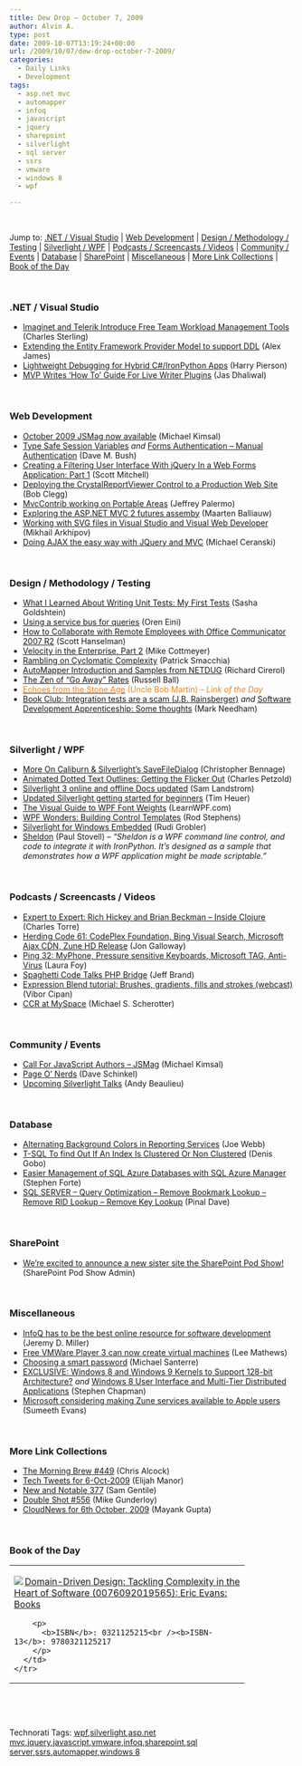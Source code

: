 ```yaml
---
title: Dew Drop – October 7, 2009
author: Alvin A.
type: post
date: 2009-10-07T13:19:24+00:00
url: /2009/10/07/dew-drop-october-7-2009/
categories:
  - Daily Links
  - Development
tags:
  - asp.net mvc
  - automapper
  - infoq
  - javascript
  - jquery
  - sharepoint
  - silverlight
  - sql server
  - ssrs
  - vmware
  - windows 8
  - wpf

---
```

&#160;

Jump to: [.NET / Visual Studio][1] | [Web Development][2] | [Design / Methodology / Testing][3] | [Silverlight / WPF][4] | [Podcasts / Screencasts / Videos][5] | [Community / Events][6] | [Database][7] | [SharePoint][8] | [Miscellaneous][9] | [More Link Collections][10] | [Book of the Day][11] 

&#160;

### <a name="dotnet"></a>.NET / Visual Studio

  * [Imaginet and Telerik Introduce Free Team Workload Management Tools][12] (Charles Sterling)
  * [Extending the Entity Framework Provider Model to support DDL][13] (Alex James)
  * [Lightweight Debugging for Hybrid C#/IronPython Apps][14] (Harry Pierson)
  * [MVP Writes ‘How To’ Guide For Live Writer Plugins][15] (Jas Dhaliwal)

&#160;

### <a name="web"></a>Web Development

  * [October 2009 JSMag now available][16] (Michael Kimsal)
  * [Type Safe Session Variables][17] _and_&#160;[Forms Authentication &#8211; Manual Authentication][18] (Dave M. Bush)
  * [Creating a Filtering User Interface With jQuery In a Web Forms Application: Part 1][19] (Scott Mitchell)
  * [Deploying the CrystalReportViewer Control to a Production Web Site][20] (Bob Clegg)
  * [MvcContrib working on Portable Areas][21] (Jeffrey Palermo)
  * [Exploring the ASP.NET MVC 2 futures assemby][22] (Maarten Balliauw)
  * [Working with SVG files in Visual Studio and Visual Web Developer][23] (Mikhail Arkhipov)
  * [Doing AJAX the easy way with JQuery and MVC][24] (Michael Ceranski)

&#160;

### <a name="design"></a>Design / Methodology / Testing

  * [What I Learned About Writing Unit Tests: My First Tests][25] (Sasha Goldshtein)
  * [Using a service bus for queries][26] (Oren Eini)
  * [How to Collaborate with Remote Employees with Office Communicator 2007 R2][27] (Scott Hanselman)
  * [Velocity in the Enterprise, Part 2][28] (Mike Cottmeyer)
  * [Rambling on Cyclomatic Complexity][29] (Patrick Smacchia)
  * [AutoMapper Introduction and Samples from NETDUG][30] (Richard Cirerol)
  * [The Zen of “Go Away” Rates][31] (Russell Ball)
  * [<font color="#ff8000">Echoes from the Stone Age</font>][32] <font color="#ff8000">(Uncle Bob Martin) <em>– Link of the Day</em></font>
  * [Book Club: Integration tests are a scam (J.B. Rainsberger)][33] _and_&#160;[Software Development Apprenticeship: Some thoughts][34] (Mark Needham)

&#160;

### <a name="silverlight"></a>Silverlight / WPF

  * [More On Caliburn & Silverlight’s SaveFileDialog][35] (Christopher Bennage)
  * [Animated Dotted Text Outlines: Getting the Flicker Out][36] (Charles Petzold)
  * [Silverlight 3 online and offline Docs updated][37] (Sam Landstrom)
  * [Updated Silverlight getting started for beginners][38] (Tim Heuer)
  * [The Visual Guide to WPF Font Weights][39] (LearnWPF.com)
  * [WPF Wonders: Building Control Templates][40] (Rod Stephens)
  * [Silverlight for Windows Embedded][41] (Rudi Grobler)
  * [Sheldon][42] (Paul Stovell) _&#8211; “Sheldon is a WPF command line control, and code to integrate it with IronPython. It&#8217;s designed as a sample that demonstrates how a WPF application might be made scriptable.”_

&#160;

### <a name="podcasts"></a>Podcasts / Screencasts / Videos

  * [Expert to Expert: Rich Hickey and Brian Beckman &#8211; Inside Clojure][43] (Charles Torre)
  * [Herding Code 61: CodePlex Foundation, Bing Visual Search, Microsoft Ajax CDN, Zune HD Release][44] (Jon Galloway)
  * [Ping 32: MyPhone, Pressure sensitive Keyboards, Microsoft TAG, Anti- Virus][45] (Laura Foy)
  * [Spaghetti Code Talks PHP Bridge][46] (Jeff Brand)
  * [Expression Blend tutorial: Brushes, gradients, fills and strokes (webcast)][47] (Vibor Cipan)
  * [CCR at MySpace][48] (Michael S. Scherotter)

&#160;

### <a name="events"></a>Community / Events

  * [Call For JavaScript Authors – JSMag][49] (Michael Kimsal)
  * [Page O’ Nerds][50] (Dave Schinkel)
  * [Upcoming Silverlight Talks][51] (Andy Beaulieu)

&#160;

### <a name="db"></a>Database

  * [Alternating Background Colors in Reporting Services][52] (Joe Webb)
  * [T-SQL To find Out If An Index Is Clustered Or Non Clustered][53] (Denis Gobo)
  * [Easier Management of SQL Azure Databases with SQL Azure Manager][54] (Stephen Forte)
  * [SQL SERVER – Query Optimization – Remove Bookmark Lookup – Remove RID Lookup – Remove Key Lookup][55] (Pinal Dave)

&#160;

### <a name="sp"></a>SharePoint

  * [We’re excited to announce a new sister site the SharePoint Pod Show!][56] (SharePoint Pod Show Admin)

&#160;

### <a name="misc"></a>Miscellaneous

  * [InfoQ has to be the best online resource for software development][57] (Jeremy D. Miller)
  * [Free VMWare Player 3 can now create virtual machines][58] (Lee Mathews)
  * [Choosing a smart password][59] (Michael Santerre)
  * [EXCLUSIVE: Windows 8 and Windows 9 Kernels to Support 128-bit Architecture?][60]&#160;_and_ [Windows 8 User Interface and Multi-Tier Distributed Applications][61] (Stephen Chapman)
  * [Microsoft considering making Zune services available to Apple users][62] (Sumeeth Evans)

&#160;

### <a name="links"></a>More Link Collections

  * [The Morning Brew #449][63] (Chris Alcock)
  * [Tech Tweets for 6-Oct-2009][64] (Elijah Manor)
  * [New and Notable 377][65] (Sam Gentile)
  * [Double Shot #556][66] (Mike Gunderloy)
  * [CloudNews for 6th October, 2009][67] (Mayank Gupta)

&#160;

### <a name="book"></a>Book of the Day

<div style="padding-bottom: 0px; margin: 0px; padding-left: 0px; padding-right: 0px; display: inline; float: none; padding-top: 0px" id="scid:7dc1bd33-94bd-46fd-a20b-0131235bcd47:e2e04d35-ffb5-4548-87aa-4acef2d8a902" class="wlWriterSmartContent">
  <table cellspacing="0" cellpadding="2" width="400" border="0" unselectable="on">
    <tr>
      <td valign="top" width="400">
        <p>
          <a title="Domain-Driven Design: Tackling Complexity in the Heart of Software (0076092019565): Eric Evans: Books" href="http://www.amazon.com/exec/obidos/ASIN/0321125215/alvinashcraft-20"><img data-recalc-dims="1" decoding="async" src="https://i0.wp.com/images.amazon.com/images/P/0321125215.01.MZZZZZZZ.jpg?w=660" border="0" align="left" style="float:left" />Domain-Driven Design: Tackling Complexity in the Heart of Software (0076092019565): Eric Evans: Books</a>
        </p>
        
        <p>
          <b>ISBN</b>: 0321125215<br /><b>ISBN-13</b>: 9780321125217
        </p>
      </td>
    </tr>
  </table>
</div>

&#160;

<div style="padding-bottom: 0px; margin: 0px; padding-left: 0px; padding-right: 0px; display: inline; float: none; padding-top: 0px" id="scid:C16BAC14-9A3D-4c50-9394-FBFEF7A93539:816cb423-278c-42f9-832a-afed382546b9" class="wlWriterSmartContent">
  <!--dotnetkickit-->
</div>

&#160;

<div style="padding-bottom: 0px; margin: 0px; padding-left: 0px; padding-right: 0px; display: inline; float: none; padding-top: 0px" id="scid:0767317B-992E-4b12-91E0-4F059A8CECA8:4f4591fc-c157-4a8d-9df4-93c9fe9b489a" class="wlWriterSmartContent">
  Technorati Tags: <a href="http://technorati.com/tags/wpf" rel="tag">wpf</a>,<a href="http://technorati.com/tags/silverlight" rel="tag">silverlight</a>,<a href="http://technorati.com/tags/asp.net+mvc" rel="tag">asp.net mvc</a>,<a href="http://technorati.com/tags/jquery" rel="tag">jquery</a>,<a href="http://technorati.com/tags/javascript" rel="tag">javascript</a>,<a href="http://technorati.com/tags/vmware" rel="tag">vmware</a>,<a href="http://technorati.com/tags/infoq" rel="tag">infoq</a>,<a href="http://technorati.com/tags/sharepoint" rel="tag">sharepoint</a>,<a href="http://technorati.com/tags/sql+server" rel="tag">sql server</a>,<a href="http://technorati.com/tags/ssrs" rel="tag">ssrs</a>,<a href="http://technorati.com/tags/automapper" rel="tag">automapper</a>,<a href="http://technorati.com/tags/windows+8" rel="tag">windows 8</a>
</div>

<div class="wlWriterHeaderFooter" style="margin:0px; padding:0px 0px 0px 0px;">
  <p>
    <br /> </div>

 [1]: https://morningdew-bpc6g3a0fgaxdxcu.eastus2-01.azurewebsites.net/#dotnet
 [2]: https://morningdew-bpc6g3a0fgaxdxcu.eastus2-01.azurewebsites.net/#web
 [3]: https://morningdew-bpc6g3a0fgaxdxcu.eastus2-01.azurewebsites.net/#design
 [4]: https://morningdew-bpc6g3a0fgaxdxcu.eastus2-01.azurewebsites.net/#silverlight
 [5]: https://morningdew-bpc6g3a0fgaxdxcu.eastus2-01.azurewebsites.net/#podcasts
 [6]: https://morningdew-bpc6g3a0fgaxdxcu.eastus2-01.azurewebsites.net/#events
 [7]: https://morningdew-bpc6g3a0fgaxdxcu.eastus2-01.azurewebsites.net/#db
 [8]: https://morningdew-bpc6g3a0fgaxdxcu.eastus2-01.azurewebsites.net/#sp
 [9]: https://morningdew-bpc6g3a0fgaxdxcu.eastus2-01.azurewebsites.net/#misc
 [10]: https://morningdew-bpc6g3a0fgaxdxcu.eastus2-01.azurewebsites.net/#links
 [11]: https://morningdew-bpc6g3a0fgaxdxcu.eastus2-01.azurewebsites.net/#book
 [12]: http://blogs.msdn.com/charles_sterling/archive/2009/10/06/imaginet-and-telerik-introduce-free-team-workload-management-tools.aspx
 [13]: http://blogs.msdn.com/efdesign/archive/2009/10/06/extending-the-entity-framework-provider-model-to-support-ddl.aspx
 [14]: http://feedproxy.google.com/~r/Devhawk/~3/gOGI9U1cXkY/Lightweight+Debugging+For+Hybrid+CIronPython+Apps.aspx
 [15]: http://blogs.msdn.com/mvpawardprogram/archive/2009/10/06/mvp-writes-how-to-guide-for-live-writer-plugins.aspx
 [16]: http://feedproxy.google.com/~r/jsmag/~3/Xv-49Si15nU/
 [17]: http://blog.dmbcllc.com/2009/10/07/type-safe-session-variables/
 [18]: http://feeds.dzone.com/~r/zones/dotnet/~3/h-bvOywBXJY/forms-authentication-manual
 [19]: http://www.4guysfromrolla.com/articles/100709-1.aspx
 [20]: http://www.devx.com/tips/Tip/42935?trk=DXRSS_DOTNET
 [21]: http://feedproxy.google.com/~r/jeffreypalermo/~3/XQuFwsZOyDo/
 [22]: http://blog.maartenballiauw.be/post.aspx?id=aaeaa042-defe-4e8a-8511-1c080f811ddc
 [23]: http://blogs.msdn.com/webdevtools/archive/2009/10/06/working-with-svg-files-in-visual-studio-and-visual-web-developer.aspx
 [24]: http://www.codecapers.com/2009/10/doing-ajax-easy-way-with-jquery-and-mvc.html
 [25]: http://blogs.microsoft.co.il/blogs/sasha/archive/2009/10/07/what-i-learned-about-writing-unit-tests-my-first-tests.aspx
 [26]: http://feedproxy.google.com/~r/AyendeRahien/~3/AsE2YfqFlKY/using-a-service-bus-for-queries.aspx
 [27]: http://feedproxy.google.com/~r/ScottHanselman/~3/u1mUrXMNbrs/HowToCollaborateWithRemoteEmployeesWithOfficeCommunicator2007R2.aspx
 [28]: http://feedproxy.google.com/~r/LeadingAgile/~3/wnItIl9DASQ/velocity-in-enterprise-part-2.html
 [29]: http://codebetter.com/blogs/patricksmacchia/archive/2009/10/06/rambling-on-cyclomatic-complexity.aspx
 [30]: http://elegantcode.com/2009/10/06/automapper-introduction-and-samples-from-netdug/
 [31]: http://feedproxy.google.com/~r/caffeinatedcoder/ProY/~3/1ACES_xja4w/
 [32]: http://blog.objectmentor.com/articles/2009/10/06/echoes-from-the-stone-age
 [33]: http://feedproxy.google.com/~r/MarkNeedham/~3/0kEwmIy_aMU/
 [34]: http://feedproxy.google.com/~r/MarkNeedham/~3/xLOcJrC6Xxs/
 [35]: http://feedproxy.google.com/~r/Devlicious/~3/qyrQh3RBCBQ/more-on-caliburn-amp-silverlight-s-savefiledialog.aspx
 [36]: http://www.charlespetzold.com/blog/2009/10/Animated-Dotted-Text-Outlines-Getting-the-Flicker-Out.html
 [37]: http://blogs.msdn.com/silverlight_sdk/archive/2009/10/06/silverlight-3-online-and-offline-docs-updated.aspx
 [38]: http://feeds.timheuer.com/~r/timheuer/~3/X79zbhcrb2I/new-getting-started-with-silverlight-development-series.aspx
 [39]: http://learnwpf.com/Posts/Post.aspx?postId=eeeb2c93-f87c-48de-99a5-a736c72efeed
 [40]: http://www.devx.com/DevX/Article/42947?trk=DXRSS_DOTNET
 [41]: http://dotnet.org.za/rudi/archive/2009/10/07/silverlight-for-windows-embedded.aspx
 [42]: http://www.paulstovell.com/sheldon
 [43]: http://channel9.msdn.com/shows/Going+Deep/Expert-to-Expert-Rich-Hickey-and-Brian-Beckman-Inside-Clojure/
 [44]: http://feedproxy.google.com/~r/HerdingCode/~3/AIU7xqn3x8Y/
 [45]: http://channel9.msdn.com/shows/PingShow/Ping-32-MyPhone-Pressure-sensitive-Keyboards-Microsoft-TAG-Anti-Virus/
 [46]: http://feedproxy.google.com/~r/SpaghettiCodePodcasts/~3/9FNRWTH7u04/post.aspx
 [47]: http://www.uxpassion.com/2009/10/expression-blend-tutorial-brushes-gradients-fills-and-strokes-webcast/
 [48]: http://channel9.msdn.com/shows/Communicating/CCR-at-MySpace/
 [49]: http://feedproxy.google.com/~r/jsmag/~3/0W3NCqHkbGs/
 [50]: http://feedproxy.google.com/~r/CodeZest/~3/_K2qFxpHBz4/page-orsquo-nerds.aspx
 [51]: http://www.andybeaulieu.com/Default.aspx?tabid=67&EntryID=173
 [52]: http://webbtechsolutions.com/2009/10/06/alternating-background-colors-in-reporting-services/
 [53]: http://blogs.lessthandot.com/index.php/DataMgmt/DBAdmin/MSSQLServerAdmin/t-sql-to-find-out-if-an-index-is-cluster
 [54]: http://feedproxy.google.com/~r/StephenFortesBlog/~3/gpCZOouR_gI/PermaLink,guid,0b7497f2-7977-433d-9bae-1c89c86391d7.aspx
 [55]: http://blog.sqlauthority.com/2009/10/07/sql-server-query-optimization-remove-bookmark-lookup-remove-rid-lookup-remove-key-lookup/
 [56]: http://www.sharepointpodshow.com/archive/2009/10/06/were-excited-to-announce-a-new-sister-site-the-sharepoint.aspx
 [57]: http://codebetter.com/blogs/jeremy.miller/archive/2009/10/06/infoq-has-to-be-the-best-online-resource-for-software-development.aspx
 [58]: http://www.pheedcontent.com/click.phdo?i=9ce0466b5aeb6800eefee0a31d5cf725
 [59]: http://feedproxy.google.com/~r/OfficialGmailBlog/~3/VvE-s8z6LLw/choosing-smart-password.html
 [60]: http://msftkitchen.com/2009/10/exclusive-windows-8-and-windows-9-kernals-to-support-128-bit-architecture.html
 [61]: http://msftkitchen.com/2009/10/windows-8-user-interface-and-multi-tier-distributed-applications.html
 [62]: http://feeds.bink.nu/~r/binkdotnu/~3/i1QrSS-SuZ0/microsoft-considering-making-zune-services-available-to-apple-users.aspx
 [63]: http://feedproxy.google.com/~r/ReflectivePerspective/~3/wGSz9o4zGxE/
 [64]: http://elijahmanor.com/webdevdotnet/post.aspx?id=fcc521cd-db79-4a06-b616-08951478b2ea
 [65]: http://feedproxy.google.com/~r/SamGentile/~3/P_d5Io1ybzE/
 [66]: http://afreshcup.com/2009/10/07/double-shot-556/
 [67]: http://feedproxy.google.com/~r/CloudAve/~3/5Td_AVZDdPs/cloudnews-for-6th-october-2009